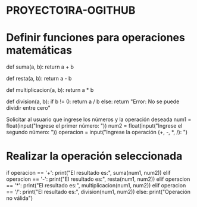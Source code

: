 # PROYECTO1RA-OGITHUB

# Definir funciones para operaciones matemáticas
def suma(a, b):
    return a + b

def resta(a, b):
    return a - b

def multiplicacion(a, b):
    return a * b

def division(a, b):
    if b != 0:
        return a / b
    else:
        return "Error: No se puede dividir entre cero"

 Solicitar al usuario que ingrese los números y la operación deseada
num1 = float(input("Ingrese el primer número: "))
num2 = float(input("Ingrese el segundo número: "))
operacion = input("Ingrese la operación (+, -, *, /): ")

# Realizar la operación seleccionada
if operacion == '+':
    print("El resultado es:", suma(num1, num2))
elif operacion == '-':
    print("El resultado es:", resta(num1, num2))
elif operacion == '*':
    print("El resultado es:", multiplicacion(num1, num2))
elif operacion == '/':
    print("El resultado es:", division(num1, num2))
else:
    print("Operación no válida")

